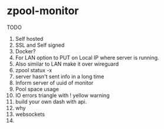 # zpool-monitor


TODO
1. Self hosted
2. SSL and Self signed
3. Docker?
4. For LAN option to PUT on Local IP where server is running.
5. Also similar to LAN make it over wireguard
6. zpool statux -x
7. server hasn't sent info in a long time
8. Inform server of uuid of monitor
9. Pool space usage
10. IO errors triangle with ! yellow warning
11. build your own dash with api.
12. why
13. websockets
14. 
